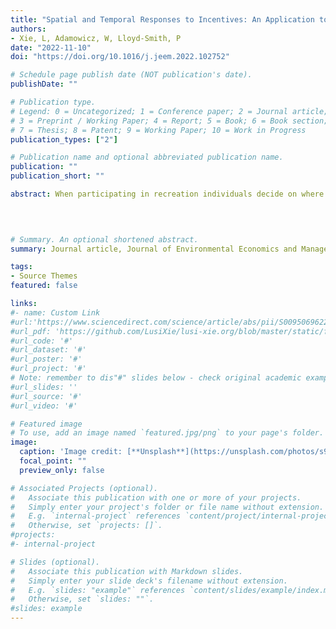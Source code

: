 ```yaml
---
title: "Spatial and Temporal Responses to Incentives: An Application to Wildlife Disease Management" 
authors:
- Xie, L, Adamowicz, W, Lloyd-Smith, P
date: "2022-11-10"
doi: "https://doi.org/10.1016/j.jeem.2022.102752"

# Schedule page publish date (NOT publication's date).
publishDate: ""

# Publication type.
# Legend: 0 = Uncategorized; 1 = Conference paper; 2 = Journal article;
# 3 = Preprint / Working Paper; 4 = Report; 5 = Book; 6 = Book section;
# 7 = Thesis; 8 = Patent; 9 = Working Paper; 10 = Work in Progress
publication_types: ["2"]

# Publication name and optional abbreviated publication name.
publication: ""
publication_short: ""

abstract: When participating in recreation individuals decide on where to go (locations) and when to participate (which time periods), and they respond to changes in external factors (e.g., environmental quality changes, provision of incentives). In examining economic decision-making, economists focus mostly on location choices, thus the behavioral and welfare impacts of the incentives associated with time choices are largely unknown. In this paper, we develop and estimate a flexible econometric model that combines spatial and temporal choices. The model is applied to examine individuals’ location and time choices of their recreation trips in response to extended recreation seasons that are proposed to encourage hunting for wildlife disease management. The data are from an online revealed and stated preference survey of recreational hunters in Alberta, Canada. We find that individuals substitute activities spatially and temporally, take more hunting trips, and gain welfare benefits when they can more flexibly choose the time of activities. Our findings show that increases in time flexibility can be used as an incentive to encourage beneficial outcomes.
 
 


# Summary. An optional shortened abstract.
summary: Journal article, Journal of Environmental Economics and Management

tags:
- Source Themes
featured: false

links:
#- name: Custom Link
#url:'https://www.sciencedirect.com/science/article/abs/pii/S009506962200105X' 
#url_pdf: 'https://github.com/LusiXie/lusi-xie.org/blob/master/static/files/Xie_JMP.pdf'
#url_code: '#'
#url_dataset: '#'
#url_poster: '#'
#url_project: '#'
# Note: remember to dis"#" slides below - check original academic example.
#url_slides: ''
#url_source: '#'
#url_video: '#'

# Featured image
# To use, add an image named `featured.jpg/png` to your page's folder. 
image:
  caption: 'Image credit: [**Unsplash**](https://unsplash.com/photos/s9CC2SKySJM)'
  focal_point: ""
  preview_only: false

# Associated Projects (optional).
#   Associate this publication with one or more of your projects.
#   Simply enter your project's folder or file name without extension.
#   E.g. `internal-project` references `content/project/internal-project/index.md`.
#   Otherwise, set `projects: []`.
#projects:
#- internal-project

# Slides (optional).
#   Associate this publication with Markdown slides.
#   Simply enter your slide deck's filename without extension.
#   E.g. `slides: "example"` references `content/slides/example/index.md`.
#   Otherwise, set `slides: ""`.
#slides: example
---
```


